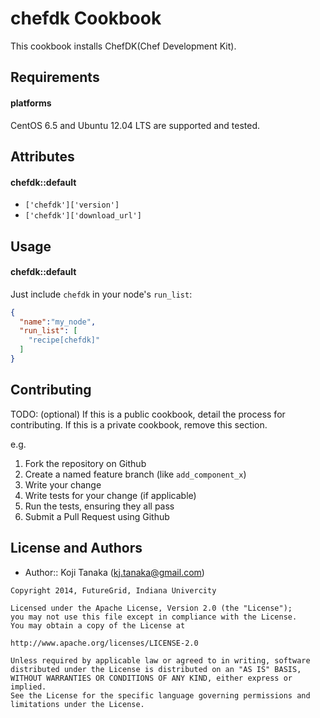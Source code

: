 chefdk Cookbook
===============
This cookbook installs ChefDK(Chef Development Kit).

Requirements
------------
#### platforms
CentOS 6.5 and Ubuntu 12.04 LTS are supported and tested.

Attributes
----------

#### chefdk::default
- `['chefdk']['version']`
- `['chefdk']['download_url']`

Usage
-----
#### chefdk::default
Just include `chefdk` in your node's `run_list`:

```json
{
  "name":"my_node",
  "run_list": [
    "recipe[chefdk]"
  ]
}
```

Contributing
------------
TODO: (optional) If this is a public cookbook, detail the process for contributing. If this is a private cookbook, remove this section.

e.g.
1. Fork the repository on Github
2. Create a named feature branch (like `add_component_x`)
3. Write your change
4. Write tests for your change (if applicable)
5. Run the tests, ensuring they all pass
6. Submit a Pull Request using Github

License and Authors
-------------------
- Author:: Koji Tanaka (<kj.tanaka@gmail.com>)

```text
Copyright 2014, FutureGrid, Indiana Univercity

Licensed under the Apache License, Version 2.0 (the "License");
you may not use this file except in compliance with the License.
You may obtain a copy of the License at

http://www.apache.org/licenses/LICENSE-2.0

Unless required by applicable law or agreed to in writing, software
distributed under the License is distributed on an "AS IS" BASIS,
WITHOUT WARRANTIES OR CONDITIONS OF ANY KIND, either express or implied.
See the License for the specific language governing permissions and
limitations under the License.
```
